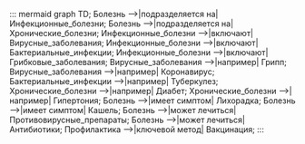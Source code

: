 ::: mermaid
graph TD;
  Болезнь -->|подразделяется на| Инфекционные_болезни;
  Болезнь -->|подразделяется на| Хронические_болезни;
  Инфекционные_болезни -->|включают| Вирусные_заболевания;
  Инфекционные_болезни -->|включают| Бактериальные_инфекции;
  Инфекционные_болезни -->|включают| Грибковые_заболевания;
  Вирусные_заболевания -->|например| Грипп;
  Вирусные_заболевания -->|например| Коронавирус;
  Бактериальные_инфекции -->|например| Туберкулез;
  Хронические_болезни -->|например| Диабет;
  Хронические_болезни -->|например| Гипертония;
  Болезнь -->|имеет симптом| Лихорадка;
  Болезнь -->|имеет симптом| Кашель;
  Болезнь -->|может лечиться| Противовирусные_препараты;
  Болезнь -->|может лечиться| Антибиотики;
  Профилактика -->|ключевой метод| Вакцинация;
:::